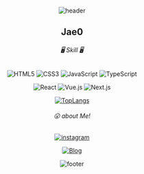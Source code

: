<p align=center class="has-line-data" data-line-start="0" data-line-end="1"><img src="https://capsule-render.vercel.app/api?type=waving&amp;color=ECDC7A&amp;height=150&amp;section=header" alt="header"></p>

<h2 align=center class="code-line" data-line-start=2 data-line-end=3 >Jae0</h2>

<h6 align=center class="code-line" data-line-start=4 data-line-end=5 >🖥 Skill 🖥</h6>

<p align=center class="has-line-data" data-line-start="5" data-line-end="6">
  <img src="https://img.shields.io/badge/HTML5-E34F26?style=for-the-badge&amp;logo=HTML5&amp;logoColor=white" alt="HTML5"> 
  <img src="https://img.shields.io/badge/CSS3-1572B6?style=for-the-badge&amp;logo=CSS3&amp;logoColor=white" alt="CSS3">
  <img src="https://img.shields.io/badge/JavaScript-F7DF1E?style=for-the-badge&amp;logo=Javascript&amp;logoColor=white" alt="JavaScript">
  <img src="https://img.shields.io/badge/typescript-3178C6?style=for-the-badge&amp;logo=Typescript&amp;logoColor=white" alt="TypeScript">
</p>

<p align=center class="has-line-data" data-line-start="6" data-line-end="8">
  <img src="https://img.shields.io/badge/React-61DAFB?style=for-the-badge&amp;logo=React&amp;logoColor=white" alt="React">
  <img src="https://img.shields.io/badge/Vue.js-4FC08D?style=for-the-badge&amp;logo=Vue.js&amp;logoColor=white" alt="Vue.js">
  <img src="https://img.shields.io/badge/Next.js-000000?style=for-the-badge&amp;logo=Next.js&amp;logoColor=white" alt="Next.js">
</p>

<p align=center class="has-line-data" data-line-start="7" data-line-end="8">
  
</p>

<p align=center class="has-line-data" data-line-start="10" data-line-end="11">
  <a href="https://github.com/Jae0o/github-readme-stats"><img src="https://github-readme-stats.vercel.app/api/top-langs/?username=Jae0o&amp;layout=compact" alt="TopLangs"></a></p>
  
<h6 align=center class="code-line" data-line-start=12 data-line-end="13">😮 about Me!</h6>

<p align=center class="has-line-data" data-line-start="13" data-line-end="14">
  <a href="https://www.instagram.com/jae_0o_/"><img src="https://img.shields.io/badge/Instagram-E4405F?style=for-the-badge&amp;logo=Instagram&amp;logoColor=white" alt="instagram"></a>
</p>
<p align=center class="has-line-data" data-line-start="14" data-line-end="15">
  <a href="https://www.jae0.co.kr/"><img src="https://img.shields.io/badge/Jae0's Blog-FF8800?style=for-the-badge&amp;logo=Blog&amp;logoColor=white" alt="Blog"></a>
</p>

<p align=center class="has-line-data" data-line-start="15" data-line-end="16">
  <img src="https://capsule-render.vercel.app/api?type=waving&amp;color=ECDC7A&amp;height=150&amp;section=footer" alt="footer">
</p>

